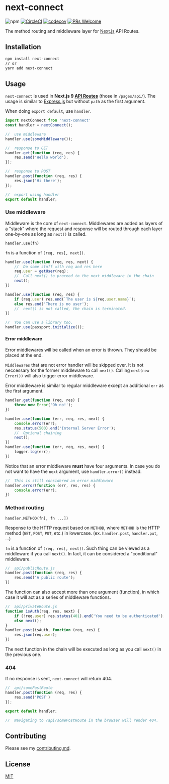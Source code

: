 # next-connect

![npm](https://badgen.net/npm/v/next-connect)
[![CircleCI](https://circleci.com/gh/hoangvvo/next-connect.svg?style=svg)](https://circleci.com/gh/hoangvvo/next-connect)
[![codecov](https://codecov.io/gh/hoangvvo/next-connect/branch/master/graph/badge.svg)](https://codecov.io/gh/hoangvvo/next-connect)
[![PRs Welcome](https://badgen.net/badge/PRs/welcome/ff5252)](CONTRIBUTING.md)

The method routing and middleware layer for [Next.js](https://nextjs.org/) API Routes.

## Installation

```sh
npm install next-connect
// or
yarn add next-connect
```

## Usage

`next-connect` is used in **Next.js 9 [API Routes](https://nextjs.org/docs#api-routes)** (those in `/pages/api/`). The usage is similar to [Express.js](https://github.com/expressjs/express/) but without `path` as the first argument.

When doing `export default`, use `handler`.

```javascript
import nextConnect from 'next-connect'
const handler = nextConnect();

//  use middleware
handler.use(someMiddleware());

//  response to GET
handler.get(function (req, res) {
    res.send('Hello world');
});

//  response to POST
handler.post(function (req, res) {
    res.json('Hi there');
});

//  export using handler
export default handler;
```

### Use middleware

Middleware is the core of `next-connect`. Middlewares are added as layers of a "stack" where the request and response will be routed through each layer one-by-one as long as `next()` is called.

`handler.use(fn)`

`fn` is a function of `(req, res[, next])`.

```javascript
handler.use(function (req, res, next) {
    //  Do some stuff with req and res here
    req.user = getUser(req);
    //  Call next() to proceed to the next middleware in the chain
    next();
})

handler.use(function (req, res) {
    if (req.user) res.end(`The user is ${req.user.name}`);
    else res.end('There is no user');
    //  next() is not called, the chain is terminated.
})

//  You can use a library too.
handler.use(passport.initialize());
```

#### Error middleware

Error middlewares will be called when an error is thrown. They should be placed at the end.

`Middlewares` that are not error handler will be skipped over. It is not neccessary for the former middleware to call `next()`. Calling `next(new Error())` will also trigger error middleware.

Error middleware is similar to regular middleware except an additional `err` as the first argument.

```javascript
handler.get(function (req, res) {
    throw new Error('Oh no!');
})

handler.use(function (err, req, res, next) {
    console.error(err);
    res.status(500).end('Internal Server Error');
    //  Optional chaining
    next();
})
handler.use(function (err, req, res, next) {
    logger.log(err);
})
```

Notice that an error middleware **must** have four arguments. In case you do not want to have the `next` argument, use `handler.error()` instead.

```javascript
//  This is still considered an error middleware
handler.error(function (err, res, res) {
    console.error(err);
})
```

### Method routing

`handler.METHOD(fn[, fn ...])`

Response to the HTTP request based on `METHOD`, where `METHOD` is the HTTP method (`GET`, `POST`, `PUT`, etc.) in lowercase. (ex. `handler.post`, `handler.put`, ...)

`fn` is a function of `(req, res[, next])`. Such thing can be viewed as a middleware if you call `next()`. In fact, it can be considered a "conditional" middleware.

```javascript
//  api/publicRoute.js
handler.post(function (req, res) {
    res.send('A public route');
})
```

The function can also accept more than one argument (function), in which case it will act as a series of middleware functions.

```javascript
//  api/privateRoute.js
function isAuth(req, res, next) {
    if (!req.user) res.status(401).end('You need to be authenticated');
    else next();
}
handler.post(isAuth, function (req, res) {
    res.json(req.user);
})
```

The next function in the chain will be executed as long as you call `next()` in the previous one.

### 404

If no response is sent, `next-connect` will return 404.

```javascript
//  api/somePostRoute
handler.post(function (req, res) {
    res.send('POST')
});

export default handler;

//  Navigating to /api/somePostRoute in the browser will render 404.
```

## Contributing

Please see my [contributing.md](CONTRIBUTING.md).

## License

[MIT](LICENSE)
